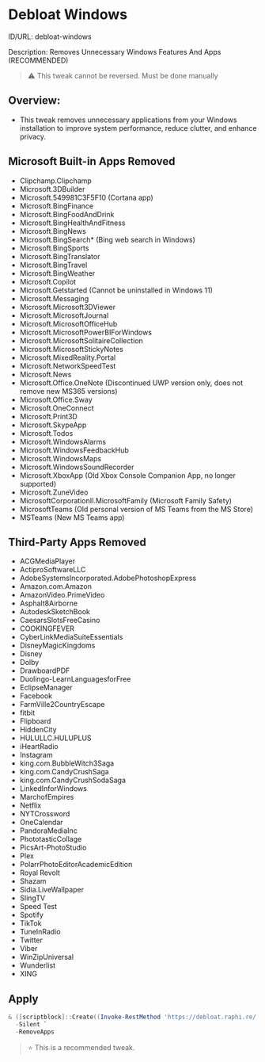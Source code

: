 # Debloat Windows
ID/URL: debloat-windows

Description: Removes Unnecessary Windows Features And Apps (RECOMMENDED)
> ⚠️ This tweak cannot be reversed. Must be done manually  

## Overview:

- This tweak removes unnecessary applications from your Windows installation to improve system performance, reduce clutter, and enhance privacy.

## Microsoft Built-in Apps Removed
- Clipchamp.Clipchamp
- Microsoft.3DBuilder
- Microsoft.549981C3F5F10 (Cortana app)
- Microsoft.BingFinance
- Microsoft.BingFoodAndDrink
- Microsoft.BingHealthAndFitness
- Microsoft.BingNews
- Microsoft.BingSearch* (Bing web search in Windows)
- Microsoft.BingSports
- Microsoft.BingTranslator
- Microsoft.BingTravel
- Microsoft.BingWeather
- Microsoft.Copilot
- Microsoft.Getstarted (Cannot be uninstalled in Windows 11)
- Microsoft.Messaging
- Microsoft.Microsoft3DViewer
- Microsoft.MicrosoftJournal
- Microsoft.MicrosoftOfficeHub
- Microsoft.MicrosoftPowerBIForWindows
- Microsoft.MicrosoftSolitaireCollection
- Microsoft.MicrosoftStickyNotes
- Microsoft.MixedReality.Portal
- Microsoft.NetworkSpeedTest
- Microsoft.News
- Microsoft.Office.OneNote (Discontinued UWP version only, does not remove new MS365 versions)
- Microsoft.Office.Sway
- Microsoft.OneConnect
- Microsoft.Print3D
- Microsoft.SkypeApp
- Microsoft.Todos
- Microsoft.WindowsAlarms
- Microsoft.WindowsFeedbackHub
- Microsoft.WindowsMaps
- Microsoft.WindowsSoundRecorder
- Microsoft.XboxApp (Old Xbox Console Companion App, no longer supported)
- Microsoft.ZuneVideo
- MicrosoftCorporationII.MicrosoftFamily (Microsoft Family Safety)
- MicrosoftTeams (Old personal version of MS Teams from the MS Store)
- MSTeams (New MS Teams app)

## Third-Party Apps Removed
- ACGMediaPlayer
- ActiproSoftwareLLC
- AdobeSystemsIncorporated.AdobePhotoshopExpress
- Amazon.com.Amazon
- AmazonVideo.PrimeVideo
- Asphalt8Airborne
- AutodeskSketchBook
- CaesarsSlotsFreeCasino
- COOKINGFEVER
- CyberLinkMediaSuiteEssentials
- DisneyMagicKingdoms
- Disney
- Dolby
- DrawboardPDF
- Duolingo-LearnLanguagesforFree
- EclipseManager
- Facebook
- FarmVille2CountryEscape
- fitbit
- Flipboard
- HiddenCity
- HULULLC.HULUPLUS
- iHeartRadio
- Instagram
- king.com.BubbleWitch3Saga
- king.com.CandyCrushSaga
- king.com.CandyCrushSodaSaga
- LinkedInforWindows
- MarchofEmpires
- Netflix
- NYTCrossword
- OneCalendar
- PandoraMediaInc
- PhototasticCollage
- PicsArt-PhotoStudio
- Plex
- PolarrPhotoEditorAcademicEdition
- Royal Revolt
- Shazam
- Sidia.LiveWallpaper
- SlingTV
- Speed Test
- Spotify
- TikTok
- TuneInRadio
- Twitter
- Viber
- WinZipUniversal
- Wunderlist
- XING



## Apply
```powershell
& ([scriptblock]::Create((Invoke-RestMethod 'https://debloat.raphi.re/'))) `
  -Silent `
  -RemoveApps
```




> ⭐ This is a recommended tweak.
